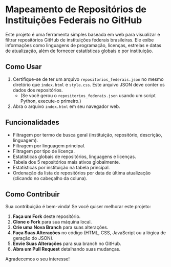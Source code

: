 # Mapeamento de Repositórios de Instituições Federais no GitHub

Este projeto é uma ferramenta simples baseada em web para visualizar e filtrar repositórios GitHub de instituições federais brasileiras. Ele exibe informações como linguagens de programação, licenças, estrelas e datas de atualização, além de fornecer estatísticas globais e por instituição.

## Como Usar

1.  Certifique-se de ter um arquivo `repositorios_federais.json` no mesmo diretório que `index.html` e `style.css`. Este arquivo JSON deve conter os dados dos repositórios.
    * (Se você gerou o `repositorios_federais.json` usando um script Python, execute-o primeiro.)
2.  Abra o arquivo `index.html` em seu navegador web.

## Funcionalidades

* Filtragem por termo de busca geral (instituição, repositório, descrição, linguagem).
* Filtragem por linguagem principal.
* Filtragem por tipo de licença.
* Estatísticas globais de repositórios, linguagens e licenças.
* Tabela dos 5 repositórios mais ativos globalmente.
* Estatísticas por instituição na tabela principal.
* Ordenação da lista de repositórios por data de última atualização (clicando no cabeçalho da coluna).

## Como Contribuir

Sua contribuição é bem-vinda! Se você quiser melhorar este projeto:

1.  **Faça um Fork** deste repositório.
2.  **Clone o Fork** para sua máquina local.
3.  **Crie uma Nova Branch** para suas alterações.
4.  **Faça Suas Alterações** no código (HTML, CSS, JavaScript ou a lógica de geração do JSON).
5.  **Envie Suas Alterações** para sua branch no GitHub.
6.  **Abra um Pull Request** detalhando suas mudanças.

Agradecemos o seu interesse!